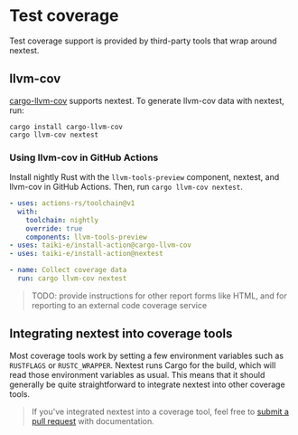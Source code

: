 # Test coverage

Test coverage support is provided by third-party tools that wrap around nextest.

## llvm-cov

[cargo-llvm-cov](https://github.com/taiki-e/cargo-llvm-cov) supports nextest. To generate llvm-cov data with nextest, run:

```
cargo install cargo-llvm-cov
cargo llvm-cov nextest
```

### Using llvm-cov in GitHub Actions

Install nightly Rust with the `llvm-tools-preview` component, nextest, and llvm-cov in GitHub Actions. Then, run `cargo llvm-cov nextest`.

```yaml
- uses: actions-rs/toolchain@v1
  with:
    toolchain: nightly
    override: true
    components: llvm-tools-preview
- uses: taiki-e/install-action@cargo-llvm-cov
- uses: taiki-e/install-action@nextest

- name: Collect coverage data
  run: cargo llvm-cov nextest
```

> TODO: provide instructions for other report forms like HTML, and for reporting to an external code coverage service

## Integrating nextest into coverage tools

Most coverage tools work by setting a few environment variables such as `RUSTFLAGS` or `RUSTC_WRAPPER`. Nextest runs Cargo for the build, which will read those environment variables as usual. This means that it should generally be quite straightforward to integrate nextest into other coverage tools.

> If you've integrated nextest into a coverage tool, feel free to [submit a pull request] with documentation.

[submit a pull request]: https://github.com/nextest-rs/nextest/pulls
